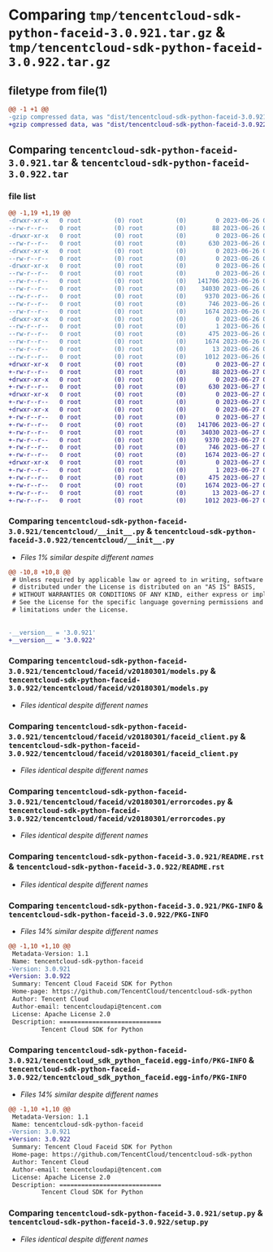 # Comparing `tmp/tencentcloud-sdk-python-faceid-3.0.921.tar.gz` & `tmp/tencentcloud-sdk-python-faceid-3.0.922.tar.gz`

## filetype from file(1)

```diff
@@ -1 +1 @@
-gzip compressed data, was "dist/tencentcloud-sdk-python-faceid-3.0.921.tar", last modified: Mon Jun 26 00:24:29 2023, max compression
+gzip compressed data, was "dist/tencentcloud-sdk-python-faceid-3.0.922.tar", last modified: Tue Jun 27 00:24:54 2023, max compression
```

## Comparing `tencentcloud-sdk-python-faceid-3.0.921.tar` & `tencentcloud-sdk-python-faceid-3.0.922.tar`

### file list

```diff
@@ -1,19 +1,19 @@
-drwxr-xr-x   0 root         (0) root         (0)        0 2023-06-26 00:24:29.000000 tencentcloud-sdk-python-faceid-3.0.921/
--rw-r--r--   0 root         (0) root         (0)       88 2023-06-26 00:24:29.000000 tencentcloud-sdk-python-faceid-3.0.921/setup.cfg
-drwxr-xr-x   0 root         (0) root         (0)        0 2023-06-26 00:24:29.000000 tencentcloud-sdk-python-faceid-3.0.921/tencentcloud/
--rw-r--r--   0 root         (0) root         (0)      630 2023-06-26 00:24:29.000000 tencentcloud-sdk-python-faceid-3.0.921/tencentcloud/__init__.py
-drwxr-xr-x   0 root         (0) root         (0)        0 2023-06-26 00:24:29.000000 tencentcloud-sdk-python-faceid-3.0.921/tencentcloud/faceid/
--rw-r--r--   0 root         (0) root         (0)        0 2023-06-26 00:24:29.000000 tencentcloud-sdk-python-faceid-3.0.921/tencentcloud/faceid/__init__.py
-drwxr-xr-x   0 root         (0) root         (0)        0 2023-06-26 00:24:29.000000 tencentcloud-sdk-python-faceid-3.0.921/tencentcloud/faceid/v20180301/
--rw-r--r--   0 root         (0) root         (0)        0 2023-06-26 00:24:29.000000 tencentcloud-sdk-python-faceid-3.0.921/tencentcloud/faceid/v20180301/__init__.py
--rw-r--r--   0 root         (0) root         (0)   141706 2023-06-26 00:24:29.000000 tencentcloud-sdk-python-faceid-3.0.921/tencentcloud/faceid/v20180301/models.py
--rw-r--r--   0 root         (0) root         (0)    34030 2023-06-26 00:24:29.000000 tencentcloud-sdk-python-faceid-3.0.921/tencentcloud/faceid/v20180301/faceid_client.py
--rw-r--r--   0 root         (0) root         (0)     9370 2023-06-26 00:24:29.000000 tencentcloud-sdk-python-faceid-3.0.921/tencentcloud/faceid/v20180301/errorcodes.py
--rw-r--r--   0 root         (0) root         (0)      746 2023-06-26 00:24:29.000000 tencentcloud-sdk-python-faceid-3.0.921/README.rst
--rw-r--r--   0 root         (0) root         (0)     1674 2023-06-26 00:24:29.000000 tencentcloud-sdk-python-faceid-3.0.921/PKG-INFO
-drwxr-xr-x   0 root         (0) root         (0)        0 2023-06-26 00:24:29.000000 tencentcloud-sdk-python-faceid-3.0.921/tencentcloud_sdk_python_faceid.egg-info/
--rw-r--r--   0 root         (0) root         (0)        1 2023-06-26 00:24:29.000000 tencentcloud-sdk-python-faceid-3.0.921/tencentcloud_sdk_python_faceid.egg-info/dependency_links.txt
--rw-r--r--   0 root         (0) root         (0)      475 2023-06-26 00:24:29.000000 tencentcloud-sdk-python-faceid-3.0.921/tencentcloud_sdk_python_faceid.egg-info/SOURCES.txt
--rw-r--r--   0 root         (0) root         (0)     1674 2023-06-26 00:24:29.000000 tencentcloud-sdk-python-faceid-3.0.921/tencentcloud_sdk_python_faceid.egg-info/PKG-INFO
--rw-r--r--   0 root         (0) root         (0)       13 2023-06-26 00:24:29.000000 tencentcloud-sdk-python-faceid-3.0.921/tencentcloud_sdk_python_faceid.egg-info/top_level.txt
--rw-r--r--   0 root         (0) root         (0)     1012 2023-06-26 00:24:29.000000 tencentcloud-sdk-python-faceid-3.0.921/setup.py
+drwxr-xr-x   0 root         (0) root         (0)        0 2023-06-27 00:24:54.000000 tencentcloud-sdk-python-faceid-3.0.922/
+-rw-r--r--   0 root         (0) root         (0)       88 2023-06-27 00:24:54.000000 tencentcloud-sdk-python-faceid-3.0.922/setup.cfg
+drwxr-xr-x   0 root         (0) root         (0)        0 2023-06-27 00:24:54.000000 tencentcloud-sdk-python-faceid-3.0.922/tencentcloud/
+-rw-r--r--   0 root         (0) root         (0)      630 2023-06-27 00:24:53.000000 tencentcloud-sdk-python-faceid-3.0.922/tencentcloud/__init__.py
+drwxr-xr-x   0 root         (0) root         (0)        0 2023-06-27 00:24:54.000000 tencentcloud-sdk-python-faceid-3.0.922/tencentcloud/faceid/
+-rw-r--r--   0 root         (0) root         (0)        0 2023-06-27 00:24:53.000000 tencentcloud-sdk-python-faceid-3.0.922/tencentcloud/faceid/__init__.py
+drwxr-xr-x   0 root         (0) root         (0)        0 2023-06-27 00:24:54.000000 tencentcloud-sdk-python-faceid-3.0.922/tencentcloud/faceid/v20180301/
+-rw-r--r--   0 root         (0) root         (0)        0 2023-06-27 00:24:53.000000 tencentcloud-sdk-python-faceid-3.0.922/tencentcloud/faceid/v20180301/__init__.py
+-rw-r--r--   0 root         (0) root         (0)   141706 2023-06-27 00:24:53.000000 tencentcloud-sdk-python-faceid-3.0.922/tencentcloud/faceid/v20180301/models.py
+-rw-r--r--   0 root         (0) root         (0)    34030 2023-06-27 00:24:53.000000 tencentcloud-sdk-python-faceid-3.0.922/tencentcloud/faceid/v20180301/faceid_client.py
+-rw-r--r--   0 root         (0) root         (0)     9370 2023-06-27 00:24:53.000000 tencentcloud-sdk-python-faceid-3.0.922/tencentcloud/faceid/v20180301/errorcodes.py
+-rw-r--r--   0 root         (0) root         (0)      746 2023-06-27 00:24:53.000000 tencentcloud-sdk-python-faceid-3.0.922/README.rst
+-rw-r--r--   0 root         (0) root         (0)     1674 2023-06-27 00:24:54.000000 tencentcloud-sdk-python-faceid-3.0.922/PKG-INFO
+drwxr-xr-x   0 root         (0) root         (0)        0 2023-06-27 00:24:54.000000 tencentcloud-sdk-python-faceid-3.0.922/tencentcloud_sdk_python_faceid.egg-info/
+-rw-r--r--   0 root         (0) root         (0)        1 2023-06-27 00:24:54.000000 tencentcloud-sdk-python-faceid-3.0.922/tencentcloud_sdk_python_faceid.egg-info/dependency_links.txt
+-rw-r--r--   0 root         (0) root         (0)      475 2023-06-27 00:24:54.000000 tencentcloud-sdk-python-faceid-3.0.922/tencentcloud_sdk_python_faceid.egg-info/SOURCES.txt
+-rw-r--r--   0 root         (0) root         (0)     1674 2023-06-27 00:24:54.000000 tencentcloud-sdk-python-faceid-3.0.922/tencentcloud_sdk_python_faceid.egg-info/PKG-INFO
+-rw-r--r--   0 root         (0) root         (0)       13 2023-06-27 00:24:54.000000 tencentcloud-sdk-python-faceid-3.0.922/tencentcloud_sdk_python_faceid.egg-info/top_level.txt
+-rw-r--r--   0 root         (0) root         (0)     1012 2023-06-27 00:24:53.000000 tencentcloud-sdk-python-faceid-3.0.922/setup.py
```

### Comparing `tencentcloud-sdk-python-faceid-3.0.921/tencentcloud/__init__.py` & `tencentcloud-sdk-python-faceid-3.0.922/tencentcloud/__init__.py`

 * *Files 1% similar despite different names*

```diff
@@ -10,8 +10,8 @@
 # Unless required by applicable law or agreed to in writing, software
 # distributed under the License is distributed on an "AS IS" BASIS,
 # WITHOUT WARRANTIES OR CONDITIONS OF ANY KIND, either express or implied.
 # See the License for the specific language governing permissions and
 # limitations under the License.
 
 
-__version__ = '3.0.921'
+__version__ = '3.0.922'
```

### Comparing `tencentcloud-sdk-python-faceid-3.0.921/tencentcloud/faceid/v20180301/models.py` & `tencentcloud-sdk-python-faceid-3.0.922/tencentcloud/faceid/v20180301/models.py`

 * *Files identical despite different names*

### Comparing `tencentcloud-sdk-python-faceid-3.0.921/tencentcloud/faceid/v20180301/faceid_client.py` & `tencentcloud-sdk-python-faceid-3.0.922/tencentcloud/faceid/v20180301/faceid_client.py`

 * *Files identical despite different names*

### Comparing `tencentcloud-sdk-python-faceid-3.0.921/tencentcloud/faceid/v20180301/errorcodes.py` & `tencentcloud-sdk-python-faceid-3.0.922/tencentcloud/faceid/v20180301/errorcodes.py`

 * *Files identical despite different names*

### Comparing `tencentcloud-sdk-python-faceid-3.0.921/README.rst` & `tencentcloud-sdk-python-faceid-3.0.922/README.rst`

 * *Files identical despite different names*

### Comparing `tencentcloud-sdk-python-faceid-3.0.921/PKG-INFO` & `tencentcloud-sdk-python-faceid-3.0.922/PKG-INFO`

 * *Files 14% similar despite different names*

```diff
@@ -1,10 +1,10 @@
 Metadata-Version: 1.1
 Name: tencentcloud-sdk-python-faceid
-Version: 3.0.921
+Version: 3.0.922
 Summary: Tencent Cloud Faceid SDK for Python
 Home-page: https://github.com/TencentCloud/tencentcloud-sdk-python
 Author: Tencent Cloud
 Author-email: tencentcloudapi@tencent.com
 License: Apache License 2.0
 Description: ============================
         Tencent Cloud SDK for Python
```

### Comparing `tencentcloud-sdk-python-faceid-3.0.921/tencentcloud_sdk_python_faceid.egg-info/PKG-INFO` & `tencentcloud-sdk-python-faceid-3.0.922/tencentcloud_sdk_python_faceid.egg-info/PKG-INFO`

 * *Files 14% similar despite different names*

```diff
@@ -1,10 +1,10 @@
 Metadata-Version: 1.1
 Name: tencentcloud-sdk-python-faceid
-Version: 3.0.921
+Version: 3.0.922
 Summary: Tencent Cloud Faceid SDK for Python
 Home-page: https://github.com/TencentCloud/tencentcloud-sdk-python
 Author: Tencent Cloud
 Author-email: tencentcloudapi@tencent.com
 License: Apache License 2.0
 Description: ============================
         Tencent Cloud SDK for Python
```

### Comparing `tencentcloud-sdk-python-faceid-3.0.921/setup.py` & `tencentcloud-sdk-python-faceid-3.0.922/setup.py`

 * *Files identical despite different names*

